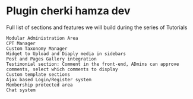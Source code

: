 # Plugin cherki hamza dev

Full list of sections and features we will build during the series of Tutorials

    Modular Administration Area
    CPT Manager
    Custom Taxonomy Manager
    Widget to Upload and Diaply media in sidebars
    Post and Pages Gallery integration
    Testimonial section: Comment in the front-end, ADmins can approve comments, select which comments to display
    Custom template sections
    Ajax based Login/Register system
    Membership protected area
    Chat system
